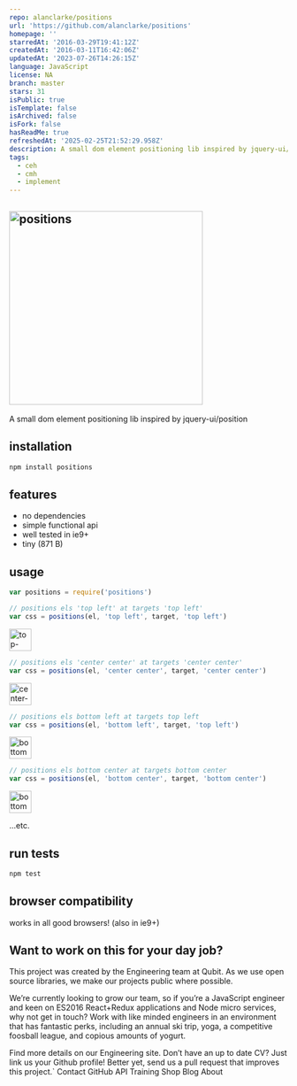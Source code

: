 ```yaml
---
repo: alanclarke/positions
url: 'https://github.com/alanclarke/positions'
homepage: ''
starredAt: '2016-03-29T19:41:12Z'
createdAt: '2016-03-11T16:42:06Z'
updatedAt: '2023-07-26T14:26:15Z'
language: JavaScript
license: NA
branch: master
stars: 31
isPublic: true
isTemplate: false
isArchived: false
isFork: false
hasReadMe: true
refreshedAt: '2025-02-25T21:52:29.958Z'
description: A small dom element positioning lib inspired by jquery-ui/position
tags:
  - ceh
  - cmh
  - implement
---
```


## <img width="350" alt="positions" src="https://cloud.githubusercontent.com/assets/640611/13756080/1928a892-ea16-11e5-9c36-51dafb47fad4.png">

A small dom element positioning lib inspired by jquery-ui/position

## installation
```js
npm install positions
```

## features
- no dependencies
- simple functional api
- well tested in ie9+
- tiny (871 B)

## usage
```js
var positions = require('positions')
```

```js
// positions els 'top left' at targets 'top left'
var css = positions(el, 'top left', target, 'top left')
```

<img width="40" alt="top-left-top-left" src="https://cloud.githubusercontent.com/assets/640611/13719721/07895ab2-e7f2-11e5-8bee-6e8c74abcc7e.png">

```js
// positions els 'center center' at targets 'center center'
var css = positions(el, 'center center', target, 'center center')
```

<img width="40" alt="center-center-center-center" src="https://cloud.githubusercontent.com/assets/640611/13719719/0788243a-e7f2-11e5-943c-fcc580dbcd3f.png">

```js
// positions els bottom left at targets top left
var css = positions(el, 'bottom left', target, 'top left')
```

<img width="40" alt="bottom-left-top-left" src="https://cloud.githubusercontent.com/assets/640611/13742253/c7cee7d8-e9d2-11e5-8cab-aa8b22c7eecc.png">

```js
// positions els bottom center at targets bottom center
var css = positions(el, 'bottom center', target, 'bottom center')
```

<img width="40" alt="bottom-center-bottom-center" src="https://cloud.githubusercontent.com/assets/640611/13719722/0789dc9e-e7f2-11e5-9353-6cba4cd5c7ab.png">


...etc.


## run tests
```js
npm test
```

## browser compatibility
works in all good browsers! (also in ie9+)


## Want to work on this for your day job?

This project was created by the Engineering team at Qubit. As we use open source libraries, we make our projects public where possible.

We’re currently looking to grow our team, so if you’re a JavaScript engineer and keen on ES2016 React+Redux applications and Node micro services, why not get in touch? Work with like minded engineers in an environment that has fantastic perks, including an annual ski trip, yoga, a competitive foosball league, and copious amounts of yogurt.

Find more details on our Engineering site. Don’t have an up to date CV? Just link us your Github profile! Better yet, send us a pull request that improves this project.`
Contact GitHub API Training Shop Blog About
